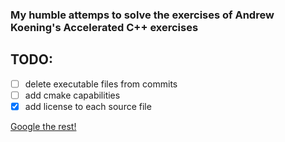 ### My humble attemps to solve the exercises of Andrew Koening's Accelerated C++ exercises

## TODO:
- [ ] delete executable files from commits 
- [ ] add cmake capabilities 
- [x] add license to each source file

[Google the rest!](http://www.google.com)
